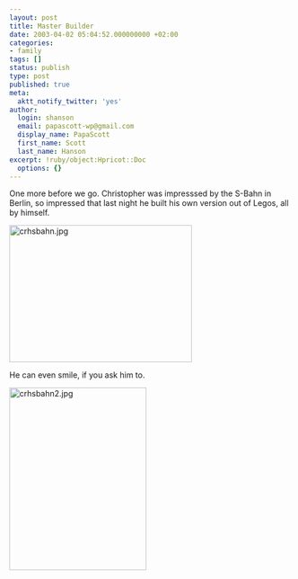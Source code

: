 ```yaml
---
layout: post
title: Master Builder
date: 2003-04-02 05:04:52.000000000 +02:00
categories:
- family
tags: []
status: publish
type: post
published: true
meta:
  aktt_notify_twitter: 'yes'
author:
  login: shanson
  email: papascott-wp@gmail.com
  display_name: PapaScott
  first_name: Scott
  last_name: Hanson
excerpt: !ruby/object:Hpricot::Doc
  options: {}
---
```

<p>One more before we go. Christopher was impresssed by the S-Bahn in Berlin, so impressed that last night he built his own version out of Legos, all by himself.</p>
<p><img alt="crhsbahn.jpg" src="https://www.papascott.de/wordpress/wp-content/uploads/2003/04/crhsbahn.jpg" width="325" height="244" border="0" /></p>
<p>He can even smile, if you ask him to.</p>
<p><img alt="crhsbahn2.jpg" src="https://www.papascott.de/wordpress/wp-content/uploads/2003/04/crhsbahn2.jpg" width="244" height="325" border="0" /></p>
